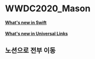 # WWDC2020_Mason

#### [What's new in Swift](whatnewinswift.md)
#### [What's new in Universal Links](whatsnewinuniversallinks.md)

## 노션으로 전부 이동


